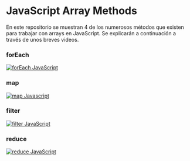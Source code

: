# JavaScript Array Methods

En este repositorio se muestran 4 de los numerosos métodos que existen para trabajar con arrays en JavaScript.
Se explicarán a continuación a través de unos breves videos.

### forEach 

[![forEach JavaScript](https://markdown-videos-api.jorgenkh.no/url?url=https%3A%2F%2Fyoutu.be%2FxRyp51cQIhQ)](https://youtu.be/xRyp51cQIhQ)

### map 

[![map Javascript](https://markdown-videos-api.jorgenkh.no/url?url=https%3A%2F%2Fyoutu.be%2FY8vE-_q2vXY)](https://youtu.be/Y8vE-_q2vXY)

### filter 

[![filter JavaScript](https://markdown-videos-api.jorgenkh.no/url?url=https%3A%2F%2Fyoutu.be%2FhKBFLunHWc4)](https://youtu.be/hKBFLunHWc4)

### reduce 

[![reduce JavaScript](https://markdown-videos-api.jorgenkh.no/url?url=https%3A%2F%2Fyoutu.be%2Fhhi93ifzPUk)](https://youtu.be/hhi93ifzPUk)
